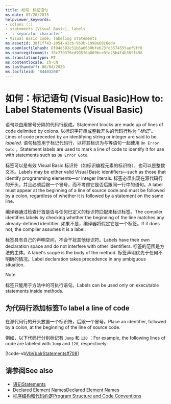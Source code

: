 ```yaml
---
title: 如何：标记语句
ms.date: 07/20/2015
helpviewer_keywords:
- colons (:)
- statements [Visual Basic], labels
- ': separator character'
- Visual Basic code, labeling statements
ms.assetid: 38f1ff43-2054-42cb-963b-1998e60c6ed4
ms.openlocfilehash: 8f04d592c51b6a0630bfe623fd3574555aef9ff8
ms.sourcegitcommit: f8c270376ed905f6a8896ce0fe25b4f4b38ff498
ms.translationtype: MT
ms.contentlocale: zh-CN
ms.lasthandoff: 06/04/2020
ms.locfileid: "84403208"
---
```

# <a name="how-to-label-statements-visual-basic"></a><span data-ttu-id="e5022-102">如何：标记语句 (Visual Basic)</span><span class="sxs-lookup"><span data-stu-id="e5022-102">How to: Label Statements (Visual Basic)</span></span>

<span data-ttu-id="e5022-103">语句块由用冒号分隔的代码行组成。</span><span class="sxs-lookup"><span data-stu-id="e5022-103">Statement blocks are made up of lines of code delimited by colons.</span></span> <span data-ttu-id="e5022-104">以标识字符串或整数开头的代码行称为 "*标记*"。</span><span class="sxs-lookup"><span data-stu-id="e5022-104">Lines of code preceded by an identifying string or integer are said to be *labeled*.</span></span> <span data-ttu-id="e5022-105">语句标签用于标记代码行，以将其标识为与等语句一起使用 `On Error Goto` 。</span><span class="sxs-lookup"><span data-stu-id="e5022-105">Statement labels are used to mark a line of code to identify it for use with statements such as `On Error Goto`.</span></span>

<span data-ttu-id="e5022-106">标签可以是有效 Visual Basic 标识符（如标识编程元素的标识符），也可以是整数文本。</span><span class="sxs-lookup"><span data-stu-id="e5022-106">Labels may be either valid Visual Basic identifiers—such as those that identify programming elements—or integer literals.</span></span> <span data-ttu-id="e5022-107">标签必须出现在源代码行的开头，并且必须后跟一个冒号，而不考虑它是否后跟同一行中的语句。</span><span class="sxs-lookup"><span data-stu-id="e5022-107">A label must appear at the beginning of a line of source code and must be followed by a colon, regardless of whether it is followed by a statement on the same line.</span></span>

<span data-ttu-id="e5022-108">编译器通过检查行首是否与任何已定义的标识符匹配来标识标签。</span><span class="sxs-lookup"><span data-stu-id="e5022-108">The compiler identifies labels by checking whether the beginning of the line matches any already-defined identifier.</span></span> <span data-ttu-id="e5022-109">如果不是，编译器将假定它是一个标签。</span><span class="sxs-lookup"><span data-stu-id="e5022-109">If it does not, the compiler assumes it is a label.</span></span>

<span data-ttu-id="e5022-110">标签具有自己的声明空间，不会干扰其他标识符。</span><span class="sxs-lookup"><span data-stu-id="e5022-110">Labels have their own declaration space and do not interfere with other identifiers.</span></span> <span data-ttu-id="e5022-111">标签的范围是方法的主体。</span><span class="sxs-lookup"><span data-stu-id="e5022-111">A label's scope is the body of the method.</span></span> <span data-ttu-id="e5022-112">标签声明优先于任何不明确的情况。</span><span class="sxs-lookup"><span data-stu-id="e5022-112">Label declaration takes precedence in any ambiguous situation.</span></span>

> [!NOTE]
> <span data-ttu-id="e5022-113">标签只能用于方法中的可执行语句。</span><span class="sxs-lookup"><span data-stu-id="e5022-113">Labels can be used only on executable statements inside methods.</span></span>

## <a name="to-label-a-line-of-code"></a><span data-ttu-id="e5022-114">为代码行添加标签</span><span class="sxs-lookup"><span data-stu-id="e5022-114">To label a line of code</span></span>

<span data-ttu-id="e5022-115">在源代码行的开头放置一个标识符，后跟一个冒号。</span><span class="sxs-lookup"><span data-stu-id="e5022-115">Place an identifier, followed by a colon, at the beginning of the line of source code.</span></span>

<span data-ttu-id="e5022-116">例如，以下代码行分别标记有 `Jump` 和 `120` ：</span><span class="sxs-lookup"><span data-stu-id="e5022-116">For example, the following lines of code are labeled with `Jump` and `120`, respectively:</span></span>

[!code-vb[VbVbalrStatements#708](~/samples/snippets/visualbasic/VS_Snippets_VBCSharp/VbVbalrStatements/VB/Class1.vb#708)]

## <a name="see-also"></a><span data-ttu-id="e5022-117">请参阅</span><span class="sxs-lookup"><span data-stu-id="e5022-117">See also</span></span>

- [<span data-ttu-id="e5022-118">语句</span><span class="sxs-lookup"><span data-stu-id="e5022-118">Statements</span></span>](../language-features/statements.md)
- [<span data-ttu-id="e5022-119">Declared Element Names</span><span class="sxs-lookup"><span data-stu-id="e5022-119">Declared Element Names</span></span>](../language-features/declared-elements/declared-element-names.md)
- [<span data-ttu-id="e5022-120">程序结构和代码约定</span><span class="sxs-lookup"><span data-stu-id="e5022-120">Program Structure and Code Conventions</span></span>](program-structure-and-code-conventions.md)
